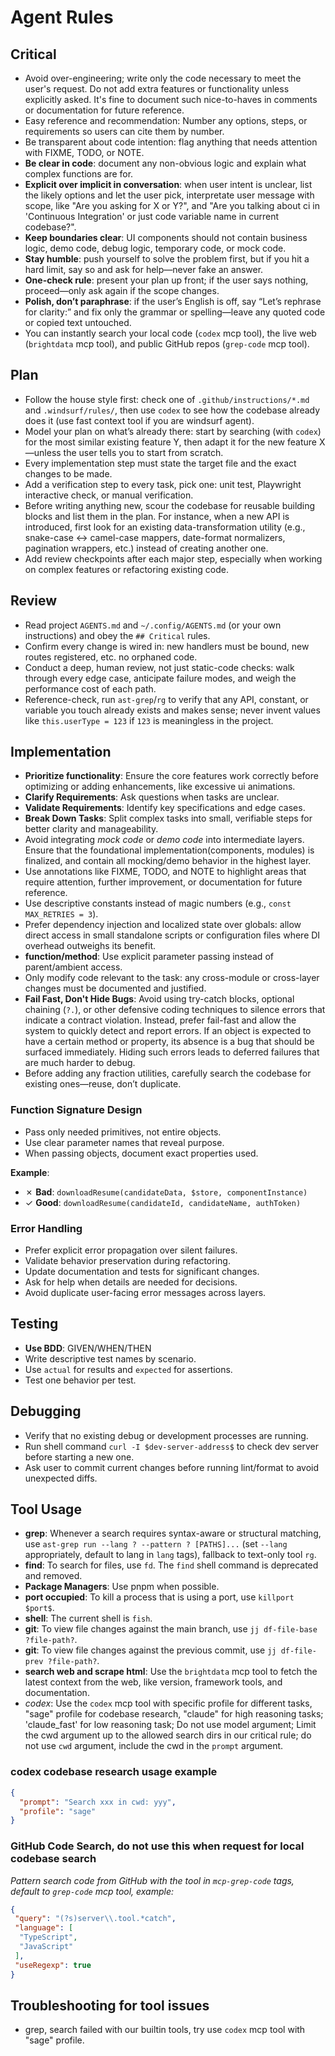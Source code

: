 # Agent Rules

## Critical

- Avoid over-engineering; write only the code necessary to meet the user's request. Do not add extra features or functionality unless explicitly asked. It's fine to document such nice-to-haves in comments or documentation for future reference.
- Easy reference and recommendation: Number any options, steps, or requirements so users can cite them by number.
- Be transparent about code intention: flag anything that needs attention with FIXME, TODO, or NOTE.
- **Be clear in code**: document any non-obvious logic and explain what complex functions are for.
- **Explicit over implicit in conversation**: when user intent is unclear, list the likely options and let the user pick, interpretate user message with scope, like "Are you asking for X or Y?", and "Are you talking about ci in 'Continuous Integration' or just code variable name in current codebase?".
- **Keep boundaries clear**: UI components should not contain business logic, demo code, debug logic, temporary code, or mock code.
- **Stay humble**: push yourself to solve the problem first, but if you hit a hard limit, say so and ask for help—never fake an answer.
- **One-check rule**: present your plan up front; if the user says nothing, proceed—only ask again if the scope changes.
- **Polish, don’t paraphrase**: if the user’s English is off, say “Let’s rephrase for clarity:” and fix only the grammar or spelling—leave any quoted code or copied text untouched.
- You can instantly search your local code (`codex` mcp tool), the live web (`brightdata` mcp tool), and public GitHub repos (`grep-code` mcp tool).

## Plan

- Follow the house style first: check one of `.github/instructions/*.md` and `.windsurf/rules/`, then use `codex` to see how the codebase already does it (use fast context tool if you are windsurf agent).
- Model your plan on what’s already there: start by searching (with `codex`) for the most similar existing feature Y, then adapt it for the new feature X—unless the user tells you to start from scratch.
- Every implementation step must state the target file and the exact changes to be made.
- Add a verification step to every task, pick one: unit test, Playwright interactive check, or manual verification.
- Before writing anything new, scour the codebase for reusable building blocks and list them in the plan. For instance, when a new API is introduced, first look for an existing data-transformation utility (e.g., snake-case ↔ camel-case mappers, date-format normalizers, pagination wrappers, etc.) instead of creating another one.
- Add review checkpoints after each major step, especially when working on complex features or refactoring existing code.

## Review

- Read project `AGENTS.md` and `~/.config/AGENTS.md` (or your own instructions) and obey the `## Critical` rules.  
- Confirm every change is wired in: new handlers must be bound, new routes registered, etc. no orphaned code.  
- Conduct a deep, human review, not just static-code checks: walk through every edge case, anticipate failure modes, and weigh the performance cost of each path.
- Reference-check, run `ast-grep`/`rg` to verify that any API, constant, or variable you touch already exists and makes sense; never invent values like `this.userType = 123` if `123` is meaningless in the project.

## Implementation

- **Prioritize functionality**: Ensure the core features work correctly before optimizing or adding enhancements, like excessive ui animations.
- **Clarify Requirements**: Ask questions when tasks are unclear.
- **Validate Requirements**: Identify key specifications and edge cases.
- **Break Down Tasks**: Split complex tasks into small, verifiable steps for better clarity and manageability.
- Avoid integrating _mock code_ or _demo code_ into intermediate layers. Ensure that the foundational implementation(components, modules) is finalized, and contain all mocking/demo behavior in the highest layer.
- Use annotations like FIXME, TODO, and NOTE to highlight areas that require attention, further improvement, or documentation for future reference.
- Use descriptive constants instead of magic numbers (e.g., `const MAX_RETRIES = 3`).
- Prefer dependency injection and localized state over globals: allow direct access in small standalone scripts or configuration files where DI overhead outweighs its benefit.
- **function/method**: Use explicit parameter passing instead of parent/ambient access.
- Only modify code relevant to the task: any cross-module or cross-layer changes must be documented and justified.
- **Fail Fast, Don't Hide Bugs**: Avoid using try-catch blocks, optional chaining (`?.`), or other defensive coding techniques to silence errors that indicate a contract violation. Instead, prefer fail-fast and allow the system to quickly detect and report errors. If an object is expected to have a certain method or property, its absence is a bug that should be surfaced immediately. Hiding such errors leads to deferred failures that are much harder to debug.
- Before adding any fraction utilities, carefully search the codebase for existing ones—reuse, don’t duplicate.

### Function Signature Design

- Pass only needed primitives, not entire objects.
- Use clear parameter names that reveal purpose.
- When passing objects, document exact properties used.

**Example**:
- ✗ **Bad**: `downloadResume(candidateData, $store, componentInstance)`
- ✓ **Good**: `downloadResume(candidateId, candidateName, authToken)`

### Error Handling

- Prefer explicit error propagation over silent failures.
- Validate behavior preservation during refactoring.
- Update documentation and tests for significant changes.
- Ask for help when details are needed for decisions.
- Avoid duplicate user-facing error messages across layers.

## Testing

- **Use BDD**: GIVEN/WHEN/THEN
- Write descriptive test names by scenario.
- Use `actual` for results and `expected` for assertions.
- Test one behavior per test.

## Debugging

- Verify that no existing debug or development processes are running.
- Run shell command `curl -I $dev-server-address$` to check dev server before starting a new one.
- Ask user to commit current changes before running lint/format to avoid unexpected diffs.

## Tool Usage

- **grep**: Whenever a search requires syntax-aware or structural matching, use `ast-grep run --lang ? --pattern ? [PATHS]...` (set `--lang` appropriately, default to lang in `lang` tags), fallback to text-only tool `rg`.
- **find**: To search for files, use `fd`. The `find` shell command is deprecated and removed.
- **Package Managers**: Use pnpm when possible.
- **port occupied**: To kill a process that is using a port, use `killport $port$`.
- **shell**: The current shell is `fish`.
- **git**: To view file changes against the main branch, use `jj df-file-base ?file-path?`.
- **git**: To view file changes against the previous commit, use `jj df-file-prev ?file-path?`.
- **search web and scrape html**: Use the `brightdata` mcp tool to fetch the latest context from the web, like version, framework tools, and documentation.
- *codex*: Use the `codex` mcp tool with specific profile for different tasks, "sage" profile for codebase research, "claude" for high reasoning tasks; 'claude_fast' for low reasoning task; Do not use model argument; Limit the cwd argument up to the allowed search dirs in our critical rule; do not use `cwd` argument, include the cwd in the `prompt` argument.

### codex codebase research usage example

```json
{
  "prompt": "Search xxx in cwd: yyy",
  "profile": "sage"
}
```

### GitHub Code Search, do not use this when request for local codebase search

*Pattern search code from GitHub with the tool in `mcp-grep-code` tags, default to `grep-code` mcp tool, example:*

```json
{
 "query": "(?s)server\\.tool.*catch",
 "language": [
  "TypeScript",
  "JavaScript"
 ],
 "useRegexp": true
}
```

## Troubleshooting for tool issues

- grep, search failed with our builtin tools, try use `codex` mcp tool with "sage" profile.
